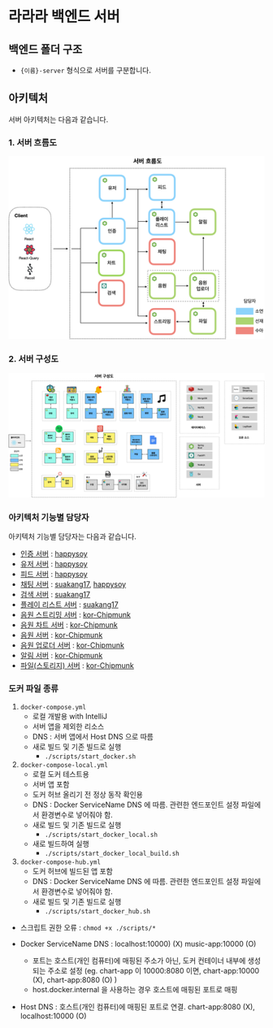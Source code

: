 # 라라라 백엔드 서버

## 백엔드 폴더 구조

- `{이름}-server` 형식으로 서버를 구분합니다.  

## 아키텍처

서버 아키텍처는 다음과 같습니다.

### 1. 서버 흐름도

![서버 흐름도](../../resources/서버흐름도.png)

### 2. 서버 구성도

![서버 구성도](../../resources/서버구성도.png)

### 아키텍처 기능별 담당자

아키텍처 기능별 담당자는 다음과 같습니다.

- [인증 서버](./auth-server/README.md) : [happysoy](https://www.github.com/happysoy)
- [유저 서버](./user-server/README.md) : [happysoy](https://www.github.com/happysoy)
- [피드 서버](./feed-server/README.md) : [happysoy](https://www.github.com/happysoy)
- [채팅 서버](./chatting-server/README.md) : [suakang17](https://www.github.com/suakang17), [happysoy](https://www.github.com/happysoy)
- [검색 서버](./search-server/README.md) : [suakang17](https://www.github.com/suakang17)
- [플레이 리스트 서버](./playlist-server/README.md) : [suakang17](https://www.github.com/suakang17)
- [음원 스트리밍 서버](./streaming-server/README.md) : [kor-Chipmunk](https://www.github.com/kor-Chipmunk)
- [음원 차트 서버](./chart-server/README.md) : [kor-Chipmunk](https://www.github.com/kor-Chipmunk)
- [음원 서버](./music-server/README.md) : [kor-Chipmunk](https://www.github.com/kor-Chipmunk)
- [음원 업로더 서버](./music-uploader-server/README.md) : [kor-Chipmunk](https://www.github.com/kor-Chipmunk)
- [알림 서버](./alarm-server/README.md) : [kor-Chipmunk](https://www.github.com/kor-Chipmunk)
- [파일(스토리지) 서버](./storage-server/README.md) : [kor-Chipmunk](https://www.github.com/kor-Chipmunk)

### 도커 파일 종류

1. `docker-compose.yml`
    - 로컬 개발용 with IntelliJ
    - 서버 앱을 제외한 리소스
    - DNS : 서버 앱에서 Host DNS 으로 따름
    - 새로 빌드 및 기존 빌드로 실행
        - `./scripts/start_docker.sh`
2. `docker-compose-local.yml`
   - 로컬 도커 테스트용
   - 서버 앱 포함
   - 도커 허브 올리기 전 정상 동작 확인용
   - DNS : Docker ServiceName DNS 에 따름. 관련한 엔드포인트 설정 파일에서 환경변수로 넣어줘야 함.
   - 새로 빌드 및 기존 빌드로 실행
       - `./scripts/start_docker_local.sh`
   - 새로 빌드하여 실행
       - `./scripts/start_docker_local_build.sh`
3. `docker-compose-hub.yml`
   - 도커 허브에 빌드된 앱 포함
   - DNS : Docker ServiceName DNS 에 따름. 관련한 엔드포인트 설정 파일에서 환경변수로 넣어줘야 함.
   - 새로 빌드 및 기존 빌드로 실행
       - `./scripts/start_docker_hub.sh`

* 스크립트 권한 오류 : `chmod +x ./scripts/*`

* Docker ServiceName DNS : localhost:10000) (X) music-app:10000 (O)
    - 포트는 호스트(개인 컴퓨터)에 매핑된 주소가 아닌, 도커 컨테이너 내부에 생성되는 주소로 설정 (eg. chart-app 이 10000:8080 이면, chart-app:10000 (X), chart-app:8080 (O) )
    - host.docker.internal 을 사용하는 경우 호스트에 매핑된 포트로 매핑
* Host DNS : 호스트(개인 컴퓨터)에 매핑된 포트로 연결. chart-app:8080 (X), localhost:10000 (O)
